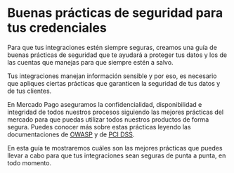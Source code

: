 # Buenas prácticas de seguridad para tus credenciales

Para que tus integraciones estén siempre seguras, creamos una guía de buenas prácticas de seguridad que te ayudará a proteger tus datos y los de las cuentas que manejas para que siempre estén a salvo.

Tus integraciones manejan información sensible y por eso, es necesario que apliques ciertas prácticas que garanticen la seguridad de tus datos y de tus clientes. 

En Mercado Pago aseguramos la confidencialidad, disponibilidad e integridad de todos nuestros procesos siguiendo las mejores prácticas del mercado para que puedas utilizar todos nuestros productos de forma segura. Puedes conocer más sobre estas prácticas leyendo las documentaciones de [OWASP](https://www.mercadopago[FAKER][URL][DOMAIN]/developers/es/guides/security/owasp) y de [PCI DSS](https://www.mercadopago[FAKER][URL][DOMAIN]/developers/es/guides/security/pci).

En esta guía te mostraremos cuáles son las mejores prácticas que puedes llevar a cabo para que tus integraciones sean seguras de punta a punta, en todo momento.

